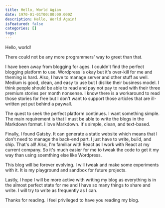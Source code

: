 ```yaml
---
title: Hello, World Agian
date: 1970-01-01T00:00:00.000Z
description: Hello, World Again!
isFeatured: false
categories: []
tags:
---
```


Hello, world!

There could not be any more programmers' way to greet than that.

I have been away from blogging for ages. I couldn't find the perfect blogging platform to use. Wordpress is okay but it's over-kill for me and theming is hard. Also, I have to manage server and other stuff as well. Medium is good, clean, and easy to use but I dislike their business model. I think people should be able to read and pay not pay to read with their three premium stories per month nonsense. I know there is a workaround to read those stories for free but I don't want to support those articles that are ill-written yet put behind a paywall.

The quest to seek the perfect platform continues. I want something simple. The main requirement is that I must be able to write the blogs in the Markdown format. I love Markdown. It's simple, clean, and text-based.

Finally, I found Gatsby. It can generate a static website which means that I don't need to manage the back-end part. I just have to write, build, and ship. That's all! Also, I'm familiar with React as I work with React at my current company. So it's much easier for me to tweak the code to get it my way than using soemthing else like Wordpress.

This blog will be forever evolving. I will tweak and make some experiments with it. It is my playground and sandbox for future projects.

Lastly, I hope I will be more active with writing my blog as everything is in the almost perfect state for me and I have so many things to share and write. I will try to write as frequently as I can.

Thanks for reading. I feel privileged to have you reading my blog.
